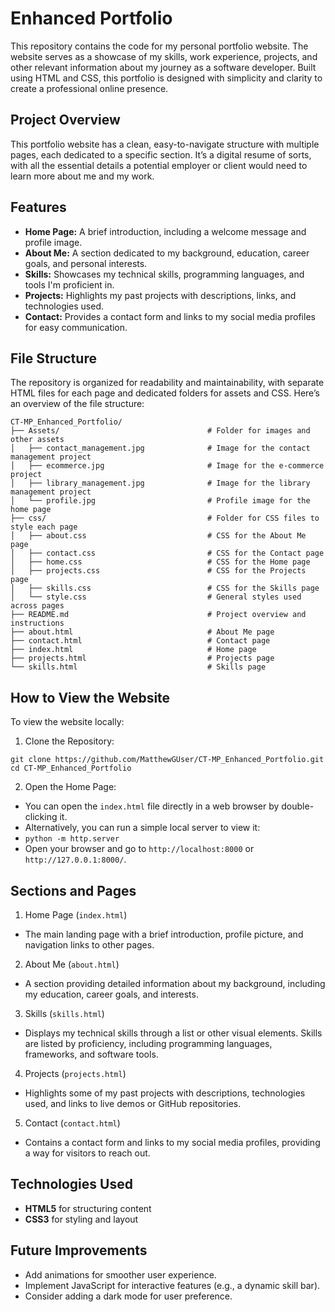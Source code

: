 # Enhanced Portfolio
This repository contains the code for my personal portfolio website. The website serves as a showcase of my skills, work experience, projects, and other relevant information about my journey as a software developer. Built using HTML and CSS, this portfolio is designed with simplicity and clarity to create a professional online presence.

## Project Overview
This portfolio website has a clean, easy-to-navigate structure with multiple pages, each dedicated to a specific section. It’s a digital resume of sorts, with all the essential details a potential employer or client would need to learn more about me and my work.

## Features
- **Home Page:** A brief introduction, including a welcome message and profile image.
- **About Me:** A section dedicated to my background, education, career goals, and personal interests.
- **Skills:** Showcases my technical skills, programming languages, and tools I'm proficient in.
- **Projects:** Highlights my past projects with descriptions, links, and technologies used.
- **Contact:** Provides a contact form and links to my social media profiles for easy communication.
## File Structure
The repository is organized for readability and maintainability, with separate HTML files for each page and dedicated folders for assets and CSS. Here’s an overview of the file structure:

```
CT-MP_Enhanced_Portfolio/
├── Assets/                                 # Folder for images and other assets
│   ├── contact_management.jpg              # Image for the contact management project
│   ├── ecommerce.jpg                       # Image for the e-commerce project
│   ├── library_management.jpg              # Image for the library management project
│   └── profile.jpg                         # Profile image for the home page
├── css/                                    # Folder for CSS files to style each page
│   ├── about.css                           # CSS for the About Me page
│   ├── contact.css                         # CSS for the Contact page
│   ├── home.css                            # CSS for the Home page
│   ├── projects.css                        # CSS for the Projects page
│   ├── skills.css                          # CSS for the Skills page
│   └── style.css                           # General styles used across pages
├── README.md                               # Project overview and instructions
├── about.html                              # About Me page
├── contact.html                            # Contact page
├── index.html                              # Home page
├── projects.html                           # Projects page
└── skills.html                             # Skills page

```
## How to View the Website
To view the website locally:

1. Clone the Repository:
```
git clone https://github.com/MatthewGUser/CT-MP_Enhanced_Portfolio.git
cd CT-MP_Enhanced_Portfolio
```
2. Open the Home Page:
- You can open the `index.html` file directly in a web browser by double-clicking it.
- Alternatively, you can run a simple local server to view it:
- ```python -m http.server```
- Open your browser and go to `http://localhost:8000` or `http://127.0.0.1:8000/`.

## Sections and Pages
1. Home Page (`index.html`)
- The main landing page with a brief introduction, profile picture, and navigation links to other pages.
2. About Me (`about.html`)
- A section providing detailed information about my background, including my education, career goals, and interests.
3. Skills (`skills.html`)
- Displays my technical skills through a list or other visual elements. Skills are listed by proficiency, including programming languages, frameworks, and software tools.
4. Projects (`projects.html`)
- Highlights some of my past projects with descriptions, technologies used, and links to live demos or GitHub repositories.
5. Contact (`contact.html`)
- Contains a contact form and links to my social media profiles, providing a way for visitors to reach out.
## Technologies Used
- **HTML5** for structuring content
- **CSS3** for styling and layout
## Future Improvements
- Add animations for smoother user experience.
- Implement JavaScript for interactive features (e.g., a dynamic skill bar).
- Consider adding a dark mode for user preference.